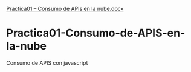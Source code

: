 [Practica01 – Consumo de APIs en la nube.docx](https://github.com/narcisaaraujo/Practica01-Consumo-de-APIS-en-la-nube/files/6302479/Practica01.Consumo.de.APIs.en.la.nube.docx)
# Practica01-Consumo-de-APIS-en-la-nube
Consumo de APIS con javascript
